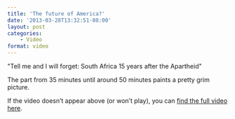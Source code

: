 ```yaml
---
title: 'The future of America?'
date: '2013-03-28T13:32:51-08:00'
layout: post
categories:
    - Video
format: video
---
```


"Tell me and I will forget: South Africa 15 years after the Apartheid"  
  
The part from 35 minutes until around 50 minutes paints a pretty grim picture.

<script src="https://pshared.5min.com/Scripts/PlayerSeed.js?sid=203&width=560&height=345&shuffle=0&playList=517357660" type="text/javascript"></script>

If the video doesn’t appear above (or won’t play), you can [find the full video here](https://on.aol.com/video/tell-me-and-i-will-forget--south-africa-15-years-after-the-apartheid-517357660).
